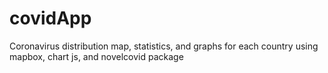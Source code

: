 # covidApp
Coronavirus distribution map, statistics, and graphs for each country using mapbox, chart js, and novelcovid package

